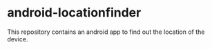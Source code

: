 # android-locationfinder
This repository contains an android app to find out the location of the device.
